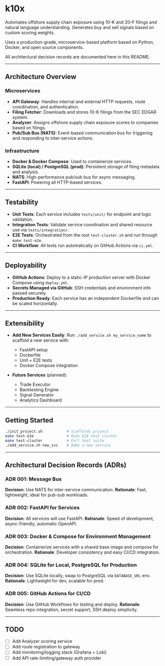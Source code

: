 # k10x

Automates offshore supply chain exposure using 10-K and 20-F filings and natural language understanding. Generates buy and sell signals based on custom scoring weights.

Uses a production-grade, microservice-based platform based on Python, Docker, and open source components.

All architectural decision records are documented here in this README.

---

## Architecture Overview

### Microservices
- **API Gateway**: Handles internal and external HTTP requests, route coordination, and authentication.
- **Filing Fetcher**: Downloads and stores 10-K filings from the SEC EDGAR system.
- **Analyzer**: Assigns offshore supply chain exposure scores to companies based on filings.
- **Pub/Sub Bus (NATS)**: Event-based communication bus for triggering and responding to inter-service actions.

### Infrastructure
- **Docker & Docker Compose**: Used to containerize services.
- **SQLite (local) / PostgreSQL (prod)**: Persistent storage of filing metadata and analysis.
- **NATS**: High-performance pub/sub bus for async messaging.
- **FastAPI**: Powering all HTTP-based services.

---

## Testability

- **Unit Tests**: Each service includes `tests/unit/` for endpoint and logic validation.
- **Integration Tests**: Validate service coordination and shared resource use via `tests/integration/`.
- **E2E Tests**: Orchestrated from the root `test-cluster.sh` and run through `make test-e2e`.
- **CI Workflow**: All tests run automatically on GitHub Actions via `ci.yml`.

---

## Deployability

- **GitHub Actions**: Deploy to a static-IP production server with Docker Compose using `deploy.yml`.
- **Secrets Managed via GitHub**: SSH credentials and environment info passed securely.
- **Production Ready**: Each service has an independent Dockerfile and can be scaled horizontally.

---

## Extensibility

- **Add New Services Easily**: Run `./add_service.sh my_service_name` to scaffold a new service with:
  - FastAPI setup
  - Dockerfile
  - Unit + E2E tests
  - Docker Compose integration

- **Future Services** (planned):
  - Trade Executor
  - Backtesting Engine
  - Signal Generator
  - Analytics Dashboard

---

## Getting Started

```bash
./init_project.sh           # Scaffolds project
make test-e2e               # Runs E2E test cluster
make test-cluster           # Full test suite
./add_service.sh new_svc    # Adds a new service
```

---

## Architectural Decision Records (ADRs)

### ADR 001: Message Bus
**Decision**: Use NATS for inter-service communication.
**Rationale**: Fast, lightweight, ideal for pub-sub workloads.

### ADR 002: FastAPI for Services
**Decision**: All services will use FastAPI.
**Rationale**: Speed of development, async-friendly, automatic OpenAPI.

### ADR 003: Docker & Compose for Environment Management
**Decision**: Containerize services with a shared base image and compose for orchestration.
**Rationale**: Developer consistency and easy CI/CD integration.

### ADR 004: SQLite for Local, PostgreSQL for Production
**Decision**: Use SQLite locally, swap to PostgreSQL via `DATABASE_URL` env.
**Rationale**: Lightweight for dev, scalable for prod.

### ADR 005: GitHub Actions for CI/CD
**Decision**: Use GitHub Workflows for testing and deploy.
**Rationale**: Seamless repo integration, secret support, SSH deploy simplicity.

---

## TODO
- [ ] Add Analyzer scoring service
- [ ] Add route registration to gateway
- [ ] Add monitoring/logging stack (Grafana + Loki)
- [ ] Add API rate-limiting/gateway auth provider
